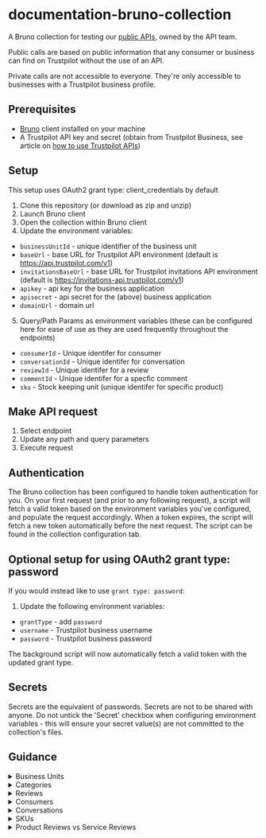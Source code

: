 # documentation-bruno-collection

A Bruno collection for testing our [public APIs](https://developers.trustpilot.com), owned by the API team.

Public calls are based on public information that any consumer or business can find on Trustpilot without the use of an API.

Private calls are not accessible to everyone. They're only accessible to businesses with a Trustpilot business profile.

## Prerequisites

- [Bruno](https://www.usebruno.com/) client installed on your machine
- A Trustpilot API key and secret (obtain from Trustpilot Business, see article on [how to use Trustpilot APIs](https://support.trustpilot.com/hc/en-us/articles/207309867-How-to-use-Trustpilot-APIs))

## Setup

This setup uses OAuth2 grant type: client_credentials by default

1. Clone this repository (or download as zip and unzip)
2. Launch Bruno client
3. Open the collection within Bruno client
4. Update the environment variables:

- `businessUnitId` - unique identifier of the business unit
- `baseUrl` - base URL for Trustpilot API environment (default is https://api.trustpilot.com/v1)
- `invitationsBaseUrl` - base URL for Trustpilot invitations API environment (default is https://invitations-api.trustpilot.com/v1)
- `apikey` - api key for the business application
- `apisecret` - api secret for the (above) business application
- `domainUrl` - domain url

5. Query/Path Params as environment variables (these can be configured here for ease of use as they are used frequently throughout the endpoints)

- `consumerId` - Unique identifer for consumer
- `conversationId` - Unique identifer for conversation
- `reviewId` - Unique identifer for a review
- `commentId` - Unique identifer for a specfic comment
- `sku` - Stock keeping unit (unique identifer for specific product)

## Make API request

1. Select endpoint
2. Update any path and query parameters
3. Execute request

## Authentication

The Bruno collection has been configured to handle token authentication for you. On your first request (and prior to any following request), a script will fetch a valid token based on the environment variables you've configured, and populate the request accordingly. When a token expires, the script will fetch a new token automatically before the next request. The script can be found in the collection configuration tab.

## Optional setup for using OAuth2 grant type: password

If you would instead like to use `grant type: password`:

1. Update the following environment variables:

- `grantType` - add `password`
- `username` - Trustpilot business username
- `password` - Trustpilot business password

The background script will now automatically fetch a valid token with the updated grant type.

## Secrets

Secrets are the equivalent of passwords. Secrets are not to be shared with anyone. Do not untick the 'Secret' checkbox when configuring environment variables - this will ensure your secret value(s) are not committed to the collection's files.

## Guidance

<details>
<summary>Business Units</summary>

#### What is a Business Unit?

A business unit is the fundamental organisational concept in Trustpilot that serves as the collection point for all content related to a website. Specifically:

- It contains all your company's:
  - Reviews
  - Ratings
  - Company responses
- It's associated with your domain name(s):
  - One main domain name (primary name)
- Each business unit has a unique identifier (Business Unit ID or BUID)
- A business user can have access to one or multiple business units. If you have multiple domains, each will have its own Business Unit ID
- The Business Unit ID is required for:
  - Getting reviews
  - Creating invitations
  - Managing product reviews
  - And many other API endpoints

#### How to Find Your Business Unit ID:

Use the Find Business Unit endpoint:

```
GET https://api.trustpilot.com/v1/business-units/find
```

Example request:

```
https://api.trustpilot.com/v1/business-units/find?name=example.com
```

The response will look like this:

```json
{
    "links": [...],
    "id": "507f191e810c19729de86aaa",  // This is your Business Unit ID
    "displayName": "Your Company Name",
    "name": {
        "identifying": "example.com",
        "referring": [
            "example.com",
            "www.example.com"
        ]
    },
    "websiteUrl": "http://www.example.com",
    "country": "US",
    "numberOfReviews": {
        "total": 14,
        "usedForTrustScoreCalculation": 12,
        "oneStar": 2,
        "twoStars": 3,
        "threeStars": 2,
        "fourStars": 5,
        "fiveStars": 2
    },
    "status": "active",
    "score": {
        "trustScore": 4.6,
        "stars": 4.5
    }
}
```

- The "id" field in the response is your Business Unit ID (BUID)
- This ID is essential and required for many other API operations
- Using the wrong Business Unit ID in API calls may result in 403 Forbidden errors

</details>

<details>
<summary>Categories</summary>

#### What is a Category?

Categories in Trustpilot are classifications for business units that help organise and group similar businesses together. Each business unit can be associated with multiple categories, and categories can have parent-child relationships.

- Category names are translated based on the locale parameter
- Categories are country-specific

#### How to Find Categories:

List All Categories:
The simplest way to find categories is to use the List Categories endpoint:

Endpoint: `GET https://api.trustpilot.com/v1/categories`

Example response:

```json
{
  "categories": [
    {
      "categoryId": "pet_store",
      "displayName": "Pet Store",
      "name": "pet_store"
    }
  ]
}
```

Get Specific Category Details:
Once you have a categoryId, you can get more details about it:

Endpoint: `GET https://api.trustpilot.com/v1/categories/{categoryId}`

Example response:

```json
{
  "businessUnitCount": 42,
  "parentId": "animals_pets",
  "displayName": "Pet Store",
  "categoryId": "pet_store",
  "name": "pet_store"
}
```

List Business Units in a Category:
You can also see what businesses are in a specific category:

Endpoint: `GET https://api.trustpilot.com/v1/categories/{categoryId}/business-units`

</details>

<details>
<summary>Reviews</summary>

#### What is a Review?

A review in Trustpilot is feedback provided by a consumer about a business or product. Reviews can be either:

1. Service Reviews - Reviews about the overall business/service
2. Product Reviews - Reviews about specific products

- Reviews can have different states: active, reported, etc.
- Private review endpoints provide more detailed information but require authentication
- Reviews can be filtered by various criteria like stars, language, date
- Some reviews may have company replies
- Reviews can be verified or unverified
- Reviews can have tags associated with them
- Reviews can be liked by other consumers
- Product reviews have additional fields like SKU and product details

#### How to Find Reviews:

There are several ways to find reviews depending on your needs:

Get Business Unit Reviews:

```
GET https://api.trustpilot.com/v1/business-units/{businessUnitId}/reviews
```

Parameters:

- businessUnitId (Required): Your business unit ID
- stars (Optional): Filter by star rating
- language (Optional): Filter by language
- page (Optional, default: 1)
- perPage (Optional, default: 20, max: 100)
- orderBy (Optional): Sort order

Get Business Unit Private Reviews:

```
GET https://api.trustpilot.com/v1/private/business-units/{businessUnitId}/reviews
```

This endpoint requires Business User OAuth Token and provides additional private information like:

- Consumer ID
- Reference ID
- Referral email

For Product Reviews:

```
GET https://api.trustpilot.com/v1/product-reviews/business-units/{businessUnitId}/reviews
```

Parameters:

- businessUnitId (Required)
- productUrl or sku (At least one required)

Get a Single Review by ID:

```
GET https://api.trustpilot.com/v1/reviews/{reviewId}
```

Required:

- reviewId: The ID of the specific review

Response example:

```json
{
  "id": "507f191e810c19729de86aaa",
  "stars": 5,
  "title": "My review",
  "text": "This shop is great",
  "language": "da",
  "createdAt": "2013-09-07T13:37:00",
  "updatedAt": "2013-09-07T13:37:00",
  "numberOfLikes": 10,
  "isVerified": true,
  "companyReply": {
    "text": "This is our reply.",
    "createdAt": "2013-09-07T13:37:00",
    "updatedAt": "2013-09-07T13:37:00"
  },
  "consumer": {
    "displayLocation": "Frederiksberg, DK",
    "numberOfReviews": 1,
    "displayName": "John Doe",
    "id": "507f191e810c19729de8asd4"
  }
}
```

</details>

<details>
<summary>Consumers</summary>

#### What is a Consumer?

A consumer in Trustpilot is a user who interacts with the consumer site (e.g. to write a review). Consumer profiles contain information such as:

- Display name
- Profile information
- Number of reviews
- Location (if provided)
- Profile image (if they have one)
- Language/locale preferences

Consumer IDs are typically obtained from review data rather than searched directly

- Consumer privacy is important - not all information is publicly available
- Consumer profiles may have different levels of completeness depending on what information they've provided
- Some endpoints require authentication while others are public
- Consumers can have verified or unverified reviews
- Consumer display names must be valid according to Trustpilot's rules

#### How to Find Consumer Information:

Get Consumer Profile:

```
GET https://api.trustpilot.com/v1/consumers/{consumerId}/profile
```

Required:

- consumerId: The ID of the consumer

Response includes:

```json
{
  "city": "",
  "about": "",
  "displayName": "Test Consumer",
  "locale": "en-US",
  "gender": "",
  "country": "US",
  "id": "781faa232895a4f79f109999",
  "createdAt": null,
  "hasImage": false,
  "birthYear": 0.0,
  "profileImage": {
    "image24x24": {
      "url": null,
      "width": 0.0,
      "height": 0.0
    },
    "image35x35": {...},
    "image64x64": {...},
    "image73x73": {...}
  }
}
```

Get Consumer Profile with Reviews Count and Weblinks:

```
GET https://api.trustpilot.com/v1/consumers/{consumerId}
```

This provides additional information including:

- Number of reviews
- Web links
- Profile information

Get Consumer's Reviews:

```
GET https://api.trustpilot.com/v1/consumers/{consumerId}/reviews
```

Parameters:

- consumerId (Required)
- stars (Optional): Filter by star rating
- language (Optional): Filter by language
- businessUnitId (Optional): Filter reviews for specific business
- page (Optional)
- perPage (Optional)
- orderBy (Optional)
- includeReportedReviews (Optional)

Get Multiple Consumer Profiles in Bulk:

```
POST https://api.trustpilot.com/v1/consumers/profile/bulk
```

Request body:

```json
{
  "consumerIds": [
    "id1",
    "id2"
  ]
}
```

#### Privacy Considerations:

- Email addresses and other private information are not publicly available
- Some consumer information is only available through private endpoints
- Consumer profiles respect privacy settings set by the consumers themselves

</details>

<details>
<summary>Conversations</summary>

#### What is a Conversation?

A conversation is a thread attached to a product review that allows business users and consumers to interact through comments. Conversations are only created if a business replies to the consumer’s product review.

#### How to Create a Conversation:

1. First, you need to create a conversation for a specific product review using the "Create product review conversation" endpoint:

Endpoint: `POST https://api.trustpilot.com/v1/private/product-reviews/{reviewId}/create-conversation`

Required:

- reviewId: The ID of the product review you want to start a conversation for

The response will look like:

```json
{
  "conversationId": "507f191e810c19729de86989"
}
```

2. Once you have the conversationId, you can create comments in the conversation using the "Create comment" endpoint:

Endpoint: `POST https://api.trustpilot.com/v1/private/conversations/{conversationId}/comments`

Required:

- conversationId: The ID received from the previous step
- Request body:

```json
{
  "content": "Your comment text here"
}
```

The response will include the comment details:

```json
{
  "commentId": "507f191e810c19729de86989",
  "createdAt": "2013-09-07T13:37:00",
  "author": {
    "id": "507f191e810c19729de86778",
    "type": "businessUser"
  },
  "content": "Your comment text here"
}
```

- Conversations can be set to either public or private state
- If set to private, third parties won't see the conversation
- You can manage the conversation state using the "Set conversation state" endpoint
- You can later retrieve conversation details using the Get conversation endpoints (both public and private versions available)
- Comments can be updated after creation using the Update comment endpoint

</details>

<details>
<summary>SKUs</summary>

#### What is an SKU?

An SKU (Stock Keeping Unit) is a unique identifier for a product in Trustpilot's system. SKUs are used to:

- Link product reviews to specific products
- Track product information
- Manage product review invitations
- Get product review summaries
- SKUs should be unique within your business unit
- SKUs are case-sensitive
- You can batch process multiple SKUs in many endpoints
- SKUs can be used to:

  - Get product reviews
  - Get review summaries
  - Create review invitations
  - Manage product information

#### How to Find SKUs:

Get Products List:

```
GET https://api.trustpilot.com/v1/private/business-units/{businessUnitId}/products
```

Required:

- businessUnitId: Your business unit ID

Optional parameters:

- skus: Filter for specific SKUs
- groupId: Filter by group ID
- page (default: 1)
- perPage (default: 10000)

Response example:

```json
{
  "products": [
    {
      "id": "507f191e810c19729de86909",
      "sku": "Prod123",
      "googleMerchantCenterProductId": "Product_DK_1007653571_2874605123",
      "title": "Toy car",
      "link": "http://myshop.com/products/toy-car",
      "imageLink": "http://myshop.com/products/images/toy-car.jpg",
      "processedImages": [
        {
          "type": "100pxWide",
          "url": "https://product-reviews-images.trustpilot.com/5837640412df3f0aabf9989a_100pxWide.png"
        }
      ],
      "businessUnitId": "507f191e810c19729de86909",
      "price": "99.95",
      "gtin": "3200000003774",
      "mpn": "HSC0424PC",
      "brand": "ToyProducer",
      "currency": "EUR",
      "description": "A metal toy car"
    }
  ],
  "isLastPage": false
}
```

Create/Update Products:
You can also create or update products (which will create SKUs) using:

```
POST https://api.trustpilot.com/v1/private/business-units/{businessUnitId}/products
```

Request body example:

```json
{
  "products": [
    {
      "sku": "Prod123",
      "googleMerchantCenterProductId": "Product_DK_1007653571_2874605123",
      "title": "Toy car",
      "link": "http://myshop.com/products/toy-car",
      "imageLink": "http://myshop.com/products/images/toy-car.jpg",
      "price": "99.95",
      "currency": "USD",
      "gtin": "3200000003767",
      "mpn": "HSC0424PC",
      "brand": "ToyProducer",
      "description": "A very soft shoe built for walking long distances.",
      "productCategoryGoogleId": "1267",
      "groupId": "123456"
    }
  ]
}
```

</details>

<details>
<summary>Product Reviews vs Service Reviews</summary>

#### Service Reviews

A service review is feedback about the overall business/company experience.

Characteristics:

- Reviews the entire business or service experience
- Associated with the Business Unit as a whole
- Can be invited via email or service review invitation link
- Cannot have product-specific details
- Contributes to the overall TrustScore of the business
- Shows up on the main business profile

#### Service Review Endpoints:

Get service reviews:

```
GET https://api.trustpilot.com/v1/business-units/{businessUnitId}/reviews
```

#### Product Reviews

A product review is feedback about a specific product purchased from the business.

Characteristics:

- Reviews a specific product (identified by SKU)
- Contains product-specific information
- Can include product attributes and ratings
- Can have product images attached
- Associated with specific products in your catalog
- Can be part of a conversation thread
- Can include specific product attributes ratings
- Doesn't directly affect the overall TrustScore

#### Product Review Endpoints:

Get product reviews:

```
GET https://api.trustpilot.com/v1/product-reviews/business-units/{businessUnitId}
```

Key Differences in API Handling:

Data Structure:
Service Reviews include:

```json
{
  "stars": 5,
  "title": "Great service",
  "text": "This shop is great.",
  "consumer": {...},
  "businessUnit": {...}
}
```

Product Reviews include:

```json
{
  "stars": 4,
  "content": "This product was nice",
  "product": {
    "id": "507f191e810c19729de86909",
    "productUrl": "http://www.mycompanystore.com/products/12345.htm",
    "name": "Metal Toy Car",
    "sku": "ABC-1234",
    "brand": "Acme"
  },
  "attributeRatings": [
    {
      "attributeId": "attributes.default.quality",
      "attributeName": "Quality",
      "rating": 4
    }
  ]
}
```

#### Review Management:

##### Service Reviews:

- Can be replied to directly
- Can be tagged
- Can be reported

##### Product Reviews:

- Require creating a conversation first to reply
- Can have multiple comments in the conversation
- Can include product-specific attributes
- Can have attachments (like product images)

</details>
